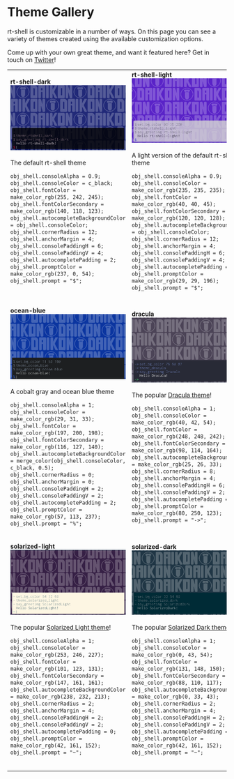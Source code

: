 # Theme Gallery
rt-shell is customizable in a number of ways. On this page you can see a variety of
themes created using the available customization options.

Come up with your own great theme, and want it featured here? Get in touch on [Twitter](https://twitter.com/daikonsoftware)!

<table>
<tr>
<td>
<b>rt-shell-dark</b><br>
<img src="images/theme-rtshell-dark.png" width="500" alt="rt-shell-dark theme" /><br><br>
The default rt-shell theme<br>
<pre><code>obj_shell.consoleAlpha = 0.9;
obj_shell.consoleColor = c_black;
obj_shell.fontColor = make_color_rgb(255, 242, 245);
obj_shell.fontColorSecondary = make_color_rgb(140, 118, 123);
obj_shell.autocompleteBackgroundColor = obj_shell.consoleColor;
obj_shell.cornerRadius = 12;
obj_shell.anchorMargin = 4;
obj_shell.consolePaddingH = 6;
obj_shell.consolePaddingV = 4;
obj_shell.autocompletePadding = 2;
obj_shell.promptColor = make_color_rgb(237, 0, 54);
obj_shell.prompt = "$";</code></pre><br>
<td>
<b>rt-shell-light</b><br>
<img src="images/theme-rtshell-light.png" width="500" alt="rt-shell-light theme" /><br><br>
A light version of the default rt-shell theme<br>
<pre><code>obj_shell.consoleAlpha = 0.9;
obj_shell.consoleColor = make_color_rgb(235, 235, 235);
obj_shell.fontColor = make_color_rgb(40, 40, 45);
obj_shell.fontColorSecondary = make_color_rgb(120, 120, 128);
obj_shell.autocompleteBackgroundColor = obj_shell.consoleColor;
obj_shell.cornerRadius = 12;
obj_shell.anchorMargin = 4;
obj_shell.consolePaddingH = 6;
obj_shell.consolePaddingV = 4;
obj_shell.autocompletePadding = 2;
obj_shell.promptColor = make_color_rgb(29, 29, 196);
obj_shell.prompt = "$";</code></pre><br>
<tr>
<td>
<b>ocean-blue</b><br>
<img src="images/theme-ocean-blue.png" width="500" alt="ocean-blue theme" /><br><br>
A cobalt gray and ocean blue theme<br>
<pre><code>obj_shell.consoleAlpha = 1;
obj_shell.consoleColor = make_color_rgb(29, 31, 33);
obj_shell.fontColor = make_color_rgb(197, 200, 198);
obj_shell.fontColorSecondary = make_color_rgb(116, 127, 140);
obj_shell.autocompleteBackgroundColor = merge_color(obj_shell.consoleColor, c_black, 0.5);
obj_shell.cornerRadius = 0;
obj_shell.anchorMargin = 0;
obj_shell.consolePaddingH = 2;
obj_shell.consolePaddingV = 2;
obj_shell.autocompletePadding = 2;
obj_shell.promptColor = make_color_rgb(57, 113, 237);
obj_shell.prompt = "%";</code></pre><br>
<td>
<b>dracula</b><br>
<img src="images/theme-dracula.png" width="500" alt="dracula theme" /><br><br>
The popular <a href="https://draculatheme.com/">Dracula theme</a>!<br>
<pre><code>obj_shell.consoleAlpha = 1;
obj_shell.consoleColor = make_color_rgb(40, 42, 54);
obj_shell.fontColor = make_color_rgb(248, 248, 242);
obj_shell.fontColorSecondary = make_color_rgb(98, 114, 164);
obj_shell.autocompleteBackgroundColor = make_color_rgb(25, 26, 33);
obj_shell.cornerRadius = 8;
obj_shell.anchorMargin = 4;
obj_shell.consolePaddingH = 6;
obj_shell.consolePaddingV = 2;
obj_shell.autocompletePadding = 0;
obj_shell.promptColor = make_color_rgb(80, 250, 123);
obj_shell.prompt = "->";</code></pre><br>
<tr>
<td>
<b>solarized-light</b><br>
<img src="images/theme-solarized-light.png" width="500" alt="solarized-light theme" /><br><br>
The popular <a href="https://ethanschoonover.com/solarized/">Solarized Light theme</a>!<br>
<pre><code>obj_shell.consoleAlpha = 1;
obj_shell.consoleColor = make_color_rgb(253, 246, 227);
obj_shell.fontColor = make_color_rgb(101, 123, 131);
obj_shell.fontColorSecondary = make_color_rgb(147, 161, 161);
obj_shell.autocompleteBackgroundColor = make_color_rgb(238, 232, 213);
obj_shell.cornerRadius = 2;
obj_shell.anchorMargin = 4;
obj_shell.consolePaddingH = 2;
obj_shell.consolePaddingV = 2;
obj_shell.autocompletePadding = 0;
obj_shell.promptColor = make_color_rgb(42, 161, 152);
obj_shell.prompt = "~";</code></pre><br>
<td>
<b>solarized-dark</b><br>
<img src="images/theme-solarized-dark.png" width="500" alt="solarized-dark theme" /><br><br>
The popular <a href="https://ethanschoonover.com/solarized/">Solarized Dark theme</a>!<br>
<pre><code>obj_shell.consoleAlpha = 1;
obj_shell.consoleColor = make_color_rgb(0, 43, 54);
obj_shell.fontColor = make_color_rgb(131, 148, 150);
obj_shell.fontColorSecondary = make_color_rgb(88, 110, 117);
obj_shell.autocompleteBackgroundColor = make_color_rgb(0, 33, 43);
obj_shell.cornerRadius = 2;
obj_shell.anchorMargin = 4;
obj_shell.consolePaddingH = 2;
obj_shell.consolePaddingV = 2;
obj_shell.autocompletePadding = 0;
obj_shell.promptColor = make_color_rgb(42, 161, 152);
obj_shell.prompt = "~";</code></pre><br>
